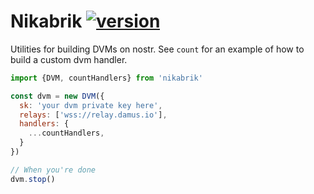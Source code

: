 # Nikabrik [![version](https://badgen.net/npm/v/nikabrik)](https://npmjs.com/package/nikabrik)

Utilities for building DVMs on nostr. See `count` for an example of how to build a custom dvm handler.

```javascript
import {DVM, countHandlers} from 'nikabrik'

const dvm = new DVM({
  sk: 'your dvm private key here',
  relays: ['wss://relay.damus.io'],
  handlers: {
    ...countHandlers,
  }
})

// When you're done
dvm.stop()
```
